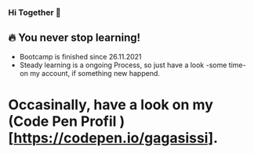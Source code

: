 ### Hi Together 👋

## :fire: You never stop learning!

- Bootcamp is finished since 26.11.2021
- Steady learning is a ongoing Process, so just have a look -some time- on my account, if something new happend.

# Occasinally, have a look on my (Code Pen Profil )[https://codepen.io/gagasissi].

